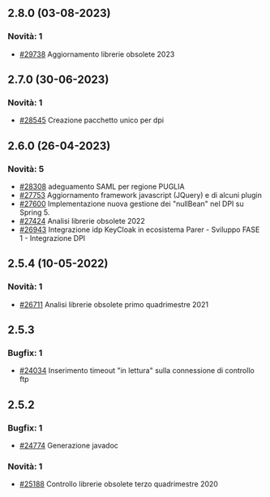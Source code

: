 
## 2.8.0 (03-08-2023)

### Novità: 1
- [#29738](https://parermine.regione.emilia-romagna.it/issues/29738) Aggiornamento librerie obsolete 2023

## 2.7.0 (30-06-2023)

### Novità: 1
- [#28545](https://parermine.regione.emilia-romagna.it/issues/28545) Creazione pacchetto unico per dpi

## 2.6.0 (26-04-2023)

### Novità: 5
- [#28308](https://parermine.regione.emilia-romagna.it/issues/28308) adeguamento SAML per regione PUGLIA
- [#27753](https://parermine.regione.emilia-romagna.it/issues/27753) Aggiornamento framework javascript (JQuery) e di alcuni plugin
- [#27600](https://parermine.regione.emilia-romagna.it/issues/27600) Implementazione nuova gestione dei "nullBean" nel DPI su Spring 5.
- [#27424](https://parermine.regione.emilia-romagna.it/issues/27424) Analisi librerie obsolete 2022
- [#26943](https://parermine.regione.emilia-romagna.it/issues/26943) Integrazione idp KeyCloak in ecosistema Parer - Sviluppo FASE 1 - Integrazione DPI

## 2.5.4 (10-05-2022)

### Novità: 1
- [#26711](https://parermine.regione.emilia-romagna.it/issues/26711) Analisi librerie obsolete primo quadrimestre 2021

## 2.5.3

### Bugfix: 1
- [#24034](https://redmine.ente.regione.emr.it/issues/24034) Inserimento timeout "in lettura" sulla connessione di controllo ftp

## 2.5.2

### Bugfix: 1
- [#24774](https://redmine.ente.regione.emr.it/issues/24774) Generazione javadoc

### Novità: 1
- [#25188](https://redmine.ente.regione.emr.it/issues/25188) Controllo librerie obsolete terzo quadrimestre 2020

